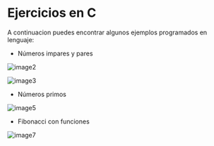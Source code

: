 # Ejercicios en C
A continuacion puedes encontrar algunos ejemplos programados en lenguaje: 
- Números impares y pares

![image2](https://user-images.githubusercontent.com/67843396/222318408-47eb39b8-c8a8-4a4b-b3bc-96c32ec457c9.png)

![image3](https://user-images.githubusercontent.com/67843396/222318417-b0cac101-e942-463c-8f5e-90dc048065e5.png)
- Números primos 

![image5](https://user-images.githubusercontent.com/67843396/222318429-e2089a04-decb-45d5-b074-e8d0163ad318.png)

- Fibonacci con funciones

![image7](https://user-images.githubusercontent.com/67843396/222318444-10f85305-4078-4530-8294-6e00b39a8868.png)
